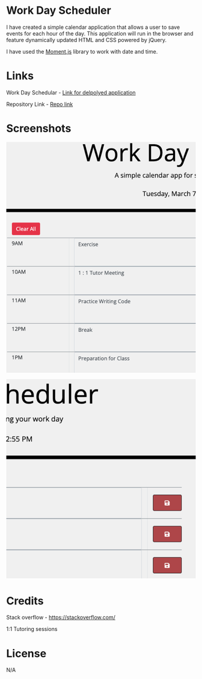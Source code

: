 # Work Day Scheduler

I have created a simple calendar application that allows a user to save events for each hour of the day. This application will run in the browser and feature dynamically updated HTML and CSS powered by jQuery.

I have used the [Moment.js](https://momentjs.com/) library to work with date and time.

# Links

Work Day Schedular - [Link for delpolyed application](https://github.com/ivonamaria/daily-planner-app/deployments/activity_log?environment=github-pages)

Repository Link - [Repo link](https://github.com/ivonamaria/daily-planner-app)

# Screenshots

![Alt Text](/images/Screenshot%202023-03-07%20at%2012.53.35.png)

![Alt Text](/images/Screenshot%202023-03-07%20at%2012.55.42.png)

# Credits

Stack overflow - https://stackoverflow.com/

1:1 Tutoring sessions

# License

N/A
